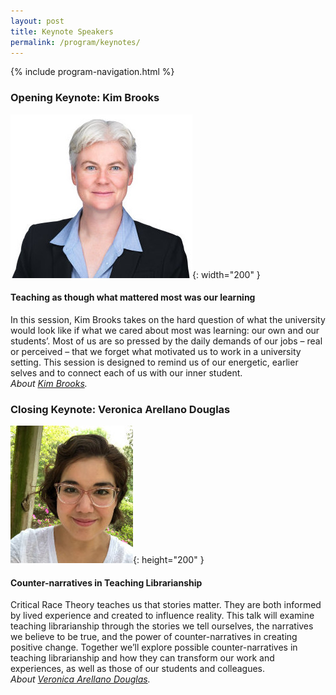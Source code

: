 ```yaml
---
layout: post
title: Keynote Speakers
permalink: /program/keynotes/
---
```


{% include program-navigation.html %}

<a name="keynote-1"></a>
### Opening Keynote: Kim Brooks

![Kim Brooks](/assets/images/Keynote1KimBrooks350p.jpg "Kim Brooks"){: width="200" }
#### Teaching as though what mattered most was our learning
In this session, Kim Brooks takes on the hard question of what the university would look like if what we cared about most was learning:  our own and our students’.  Most of us are so pressed by the daily demands of our jobs – real or perceived – that we forget what motivated us to work in a university setting. This session is designed to remind us of our energetic, earlier selves and to connect each of us with our inner student.  
*About [Kim Brooks](/program/speakers#brooks).*

<a name="keynote-2"></a>
### Closing Keynote: Veronica Arellano Douglas

![Veronica Douglas](/assets/images/Keynote2VeronicaArellanoDouglas197.jpg "Veronica Douglas"){: height="200" }
#### Counter-narratives in Teaching Librarianship
Critical Race Theory teaches us that stories matter. They are both informed by lived experience and created to influence reality. This talk will examine teaching librarianship through the stories we tell ourselves, the narratives we believe to be true, and the power of counter-narratives in creating positive change. Together we’ll explore possible counter-narratives in teaching librarianship and how they can transform our work and experiences, as well as those of our students and colleagues.  
*About [Veronica Arellano Douglas](/program/speakers#douglas).*
